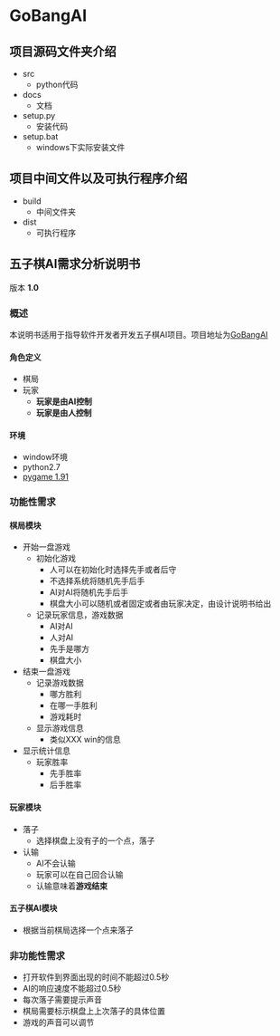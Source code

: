# GoBangAI
## 项目源码文件夹介绍
- src
	- python代码
- docs
	- 文档
- setup.py
	- 安装代码
- setup.bat
	- windows下实际安装文件

## 项目中间文件以及可执行程序介绍
- build
	- 中间文件夹
- dist
	- 可执行程序

## 五子棋AI需求分析说明书
版本 **1.0**
### 概述
本说明书适用于指导软件开发者开发五子棋AI项目。项目地址为[GoBangAI](https://github.com/shuitian/GoBangAI)
#### 角色定义
- 棋局
- 玩家
	- **玩家是由AI控制**
	- **玩家是由人控制**

#### 环境
- window环境
- python2.7
- [pygame 1.91](http://pygame.org/ftp/pygame-1.9.1.win32-py2.7.msi)

### 功能性需求
#### 棋局模块
- 开始一盘游戏
	- 初始化游戏
		- 人可以在初始化时选择先手或者后守
		- 不选择系统将随机先手后手
		- AI对AI将随机先手后手
		- 棋盘大小可以随机或者固定或者由玩家决定，由设计说明书给出
	- 记录玩家信息，游戏数据
		- AI对AI
		- 人对AI
		- 先手是哪方
		- 棋盘大小
- 结束一盘游戏
	- 记录游戏数据
		- 哪方胜利
		- 在哪一手胜利
		- 游戏耗时
	- 显示游戏信息
		- 类似XXX win的信息
- 显示统计信息
	- 玩家胜率
		- 先手胜率
		- 后手胜率

#### 玩家模块
- 落子
	- 选择棋盘上没有子的一个点，落子
- 认输
	- AI不会认输
	- 玩家可以在自己回合认输
	- 认输意味着**游戏结束**

#### 五子棋AI模块
- 根据当前棋局选择一个点来落子

### 非功能性需求
- 打开软件到界面出现的时间不能超过0.5秒
- AI的响应速度不能超过0.5秒
- 每次落子需要提示声音
- 棋局需要标示棋盘上上次落子的具体位置
- 游戏的声音可以调节